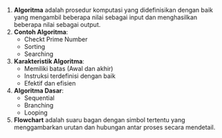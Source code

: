 1. **Algoritma** adalah prosedur komputasi yang didefinisikan dengan baik yang mengambil beberapa nilai sebagai input dan menghasilkan beberapa nilai sebagai output.
2. **Contoh Algoritma**:
    - Checkt Prime Number
    - Sorting 
    - Searching
3. **Karakteristik Algoritma**:
    - Memiliki batas (Awal dan akhir)
    - Instruksi terdefinisi dengan baik
    - Efektif dan efisien
4. **Algoritma Dasar**:
    - Sequential
    - Branching
    - Looping
5. **Flowchart** adalah suaru bagan dengan simbol tertentu yang menggambarkan urutan dan hubungan antar proses secara mendetail.